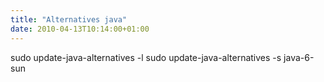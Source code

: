 ```yaml
---
title: "Alternatives java"
date: 2010-04-13T10:14:00+01:00
---
```

sudo update-java-alternatives -l
sudo update-java-alternatives -s java-6-sun
